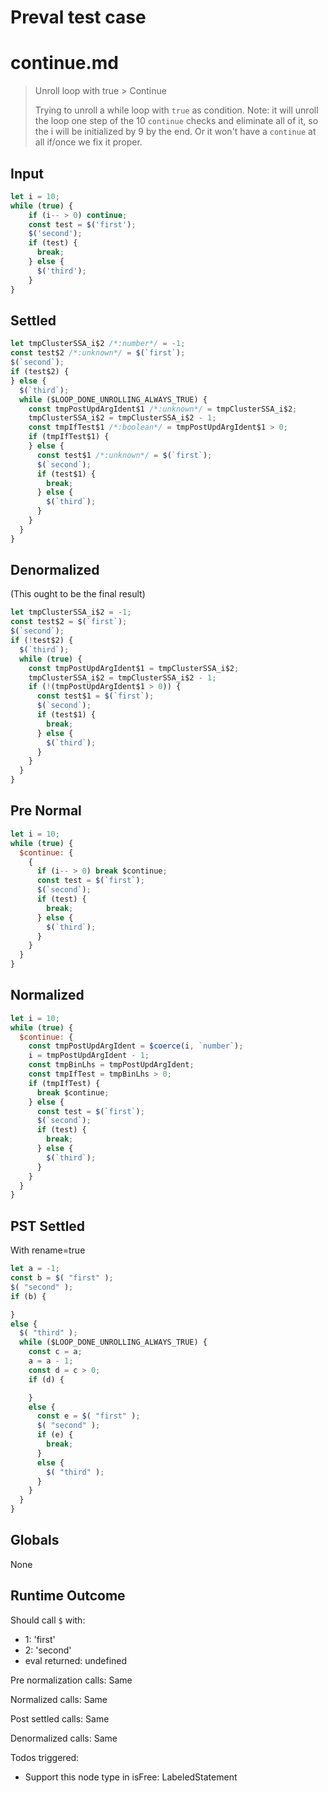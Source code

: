 # Preval test case

# continue.md

> Unroll loop with true > Continue
>
> Trying to unroll a while loop with `true` as condition.
> Note: it will unroll the loop one step of the 10 `continue` checks and 
> eliminate all of it, so the i will be initialized by 9 by the end. 
> Or it won't have a `continue` at all if/once we fix it proper.

## Input

`````js filename=intro
let i = 10;
while (true) {
    if (i-- > 0) continue;
    const test = $('first');
    $('second');
    if (test) {
      break;
    } else {
      $('third');
    }
}
`````

## Settled


`````js filename=intro
let tmpClusterSSA_i$2 /*:number*/ = -1;
const test$2 /*:unknown*/ = $(`first`);
$(`second`);
if (test$2) {
} else {
  $(`third`);
  while ($LOOP_DONE_UNROLLING_ALWAYS_TRUE) {
    const tmpPostUpdArgIdent$1 /*:unknown*/ = tmpClusterSSA_i$2;
    tmpClusterSSA_i$2 = tmpClusterSSA_i$2 - 1;
    const tmpIfTest$1 /*:boolean*/ = tmpPostUpdArgIdent$1 > 0;
    if (tmpIfTest$1) {
    } else {
      const test$1 /*:unknown*/ = $(`first`);
      $(`second`);
      if (test$1) {
        break;
      } else {
        $(`third`);
      }
    }
  }
}
`````

## Denormalized
(This ought to be the final result)

`````js filename=intro
let tmpClusterSSA_i$2 = -1;
const test$2 = $(`first`);
$(`second`);
if (!test$2) {
  $(`third`);
  while (true) {
    const tmpPostUpdArgIdent$1 = tmpClusterSSA_i$2;
    tmpClusterSSA_i$2 = tmpClusterSSA_i$2 - 1;
    if (!(tmpPostUpdArgIdent$1 > 0)) {
      const test$1 = $(`first`);
      $(`second`);
      if (test$1) {
        break;
      } else {
        $(`third`);
      }
    }
  }
}
`````

## Pre Normal


`````js filename=intro
let i = 10;
while (true) {
  $continue: {
    {
      if (i-- > 0) break $continue;
      const test = $(`first`);
      $(`second`);
      if (test) {
        break;
      } else {
        $(`third`);
      }
    }
  }
}
`````

## Normalized


`````js filename=intro
let i = 10;
while (true) {
  $continue: {
    const tmpPostUpdArgIdent = $coerce(i, `number`);
    i = tmpPostUpdArgIdent - 1;
    const tmpBinLhs = tmpPostUpdArgIdent;
    const tmpIfTest = tmpBinLhs > 0;
    if (tmpIfTest) {
      break $continue;
    } else {
      const test = $(`first`);
      $(`second`);
      if (test) {
        break;
      } else {
        $(`third`);
      }
    }
  }
}
`````

## PST Settled
With rename=true

`````js filename=intro
let a = -1;
const b = $( "first" );
$( "second" );
if (b) {

}
else {
  $( "third" );
  while ($LOOP_DONE_UNROLLING_ALWAYS_TRUE) {
    const c = a;
    a = a - 1;
    const d = c > 0;
    if (d) {

    }
    else {
      const e = $( "first" );
      $( "second" );
      if (e) {
        break;
      }
      else {
        $( "third" );
      }
    }
  }
}
`````

## Globals

None

## Runtime Outcome

Should call `$` with:
 - 1: 'first'
 - 2: 'second'
 - eval returned: undefined

Pre normalization calls: Same

Normalized calls: Same

Post settled calls: Same

Denormalized calls: Same

Todos triggered:
- Support this node type in isFree: LabeledStatement
